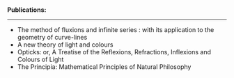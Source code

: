 </br>
<p><strong> Publications: </strong></p>
<hr>
<ul>


 <li><a target="_blank" href="https://github.com/manjunath5496/Papers-of-Sir-Isaac-Newton/blob/master/tst(1).pdf" style="text-decoration:none;">The method of fluxions and infinite series : with its application to the geometry of curve-lines</a></li>
                            
 <li><a target="_blank" href="https://github.com/manjunath5496/Papers-of-Sir-Isaac-Newton/blob/master/tst(2).pdf" style="text-decoration:none;">A new theory of light and colours</a></li>

<li><a target="_blank" href="https://github.com/manjunath5496/Papers-of-Sir-Isaac-Newton/blob/master/tst(3).rar" style="text-decoration:none;">Opticks: or, A Treatise of the Reflexions, Refractions, Inflexions and Colours of Light</a></li>
 <li><a target="_blank" href="https://github.com/manjunath5496/Papers-of-Sir-Isaac-Newton/blob/master/tst(4).pdf" style="text-decoration:none;">The Principia: Mathematical Principles of Natural Philosophy</a></li>                              
</ul>

</br>
